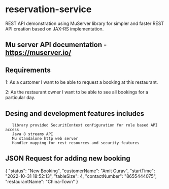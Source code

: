 # reservation-service

REST API demonstration using MuServer library for simpler and faster REST API creation based on JAX-RS implementation.

## Mu server API documentation - https://muserver.io/

## Requirements

1: As a customer I want to be able to request a booking at this restaurant.

2: As the restaurant owner I want to be able to see all bookings for a particular day.




## Desing and development features includes
       library provided SecuritContext configuration for role based API access
       Java 8 streams API
       Mu standalone http web server
       Handler mapping for rest resources and security features 


       
       
## JSON Request for adding new booking

{
        "status": "New Booking",
        "customerName": "Amit Gurav",
        "startTime": "2022-10-31 18:52:13",
        "tableSize": 4,
        "contactNumber": "8655444075",
        "restaurantName": "China-Town"
    }

       

